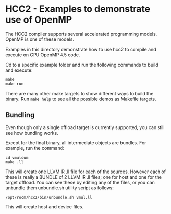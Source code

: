 HCC2 - Examples to demonstrate use of OpenMP
==============================================

The HCC2 compiler supports several accelerated programming models. OpenMP is one of these models. 

Examples in this directory demonstrate how to use hcc2 to compile and execute on GPU OpenMP 4.5 code.

Cd to a specific example folder and run the following commands to build and execute:

```
make
make run
```

There are many other make targets to show different ways to build the binary. Run ```make help``` to see all the possible demos as Makefile targets.


## Bundling

Even though only a single offload target is currently supported, you can still see how bundling works.

Except for the final binary, all intermediate objects are bundles.
For example, run the command:

```
cd vmulsum
make .ll
```

This will create one LLVM IR .ll file for each of the sources. However each of these is really a BUNDLE of 2 LLVM IR .ll files; one for host and one for the target offload. You can see these by editing any of the files, or you can unbundle them unbundle.sh utility script as follows:

```
/opt/rocm/hcc2/bin/unbundle.sh vmul.ll
```

This will create host and device files.
